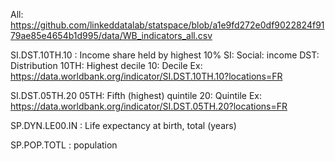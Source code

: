 All: https://github.com/linkeddatalab/statspace/blob/a1e9fd272e0df9022824f9179ae85e4654b1d995/data/WB_indicators_all.csv

SI.DST.10TH.10 : Income share held by highest 10%
SI: Social: income
DST: Distribution
10TH: Highest decile
10: Decile
Ex: https://data.worldbank.org/indicator/SI.DST.10TH.10?locations=FR

SI.DST.05TH.20
05TH: Fifth (highest) quintile
20: Quintile
Ex: https://data.worldbank.org/indicator/SI.DST.05TH.20?locations=FR

SP.DYN.LE00.IN : Life expectancy at birth, total (years)

SP.POP.TOTL : population

